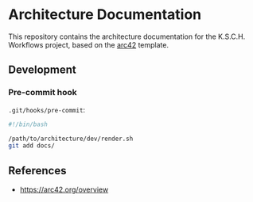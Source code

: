 # Architecture Documentation

This repository contains the architecture documentation for the K.S.C.H. Workflows project, based on the [arc42](https://arc42.org/overview) template.

## Development

### Pre-commit hook

`.git/hooks/pre-commit`:

```sh
#!/bin/bash

/path/to/architecture/dev/render.sh
git add docs/
```

## References

- https://arc42.org/overview
